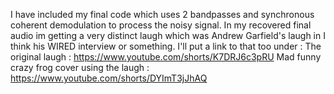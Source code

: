 I have included my final code which uses 2 bandpasses and synchronous coherent demodulation to process the noisy signal. In my recovered final audio im getting a very distinct laugh which was Andrew Garfield's laugh in I think his WIRED interview or something. I'll put a link to that too under :
The original laugh : https://www.youtube.com/shorts/K7DRJ6c3pRU
Mad funny crazy frog cover using the laugh : https://www.youtube.com/shorts/DYImT3jJhAQ

